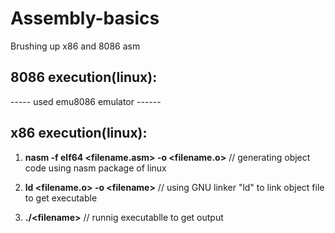 # Assembly-basics
Brushing up x86 and 8086 asm

## 8086 execution(linux):
 ----- used emu8086 emulator ------
 
## x86 execution(linux):

1) **nasm -f elf64 <filename.asm> -o <filename.o>**     // generating object code using nasm package of linux

2) **ld <filename.o> -o \<filename\>**                  // using GNU linker "ld" to link object file to get executable

3) **./\<filename\>**                                   // runnig executablle to get output
